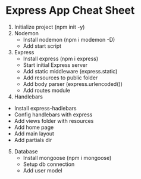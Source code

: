 # Express App Cheat Sheet

1. Initialize project (npm init -y)
2. Nodemon 
   * Install nodemon (npm i modemon -D)
   * Add start script
3. Express
   * Install express (npm i express)
   * Start initial Express server
   * Add static middleware (express.static)
   * Add resources to public folder
   * Add body parser (express.urlencoded())
   * Add routes module
4.  Handlebars   
   * Install express-hadlebars
   * Config handlebars with express
   * Add views folder with resources
   * Add home page
   * Add main layout
   * Add partials dir
5. Database
   * Install mongoose (npm i mongoose) 
   * Setup db connection
   * Add user model
